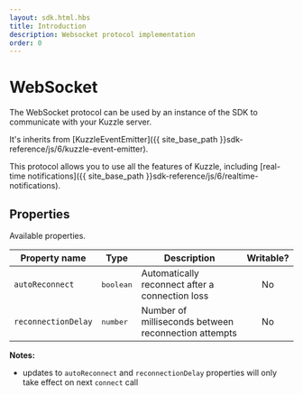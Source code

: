 ```yaml
---
layout: sdk.html.hbs
title: Introduction
description: Websocket protocol implementation
order: 0
---
```


# WebSocket

The WebSocket protocol can be used by an instance of the SDK to communicate with your Kuzzle server.  

It's inherits from [KuzzleEventEmitter]({{ site_base_path }}sdk-reference/js/6/kuzzle-event-emitter).

This protocol allows you to use all the features of Kuzzle, including [real-time notifications]({{ site_base_path }}sdk-reference/js/6/realtime-notifications).

## Properties

Available properties.

| Property name        | Type     | Description          | Writable? |
| -------------------- | -------- | --------------------------------------- | :-------: |
| `autoReconnect`      | <pre>boolean</pre> | Automatically reconnect after a connection loss    |    No     |
| `reconnectionDelay`  | <pre>number</pre>  | Number of milliseconds between reconnection attempts         |    No     |

**Notes:**

- updates to `autoReconnect` and `reconnectionDelay` properties will only take effect on next `connect` call
